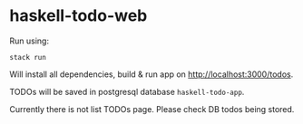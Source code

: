 # haskell-todo-web

Run using:

```
stack run
```
Will install all dependencies, build & run app on [http://localhost:3000/todos](http://localhost:3000/todos).

TODOs will be saved in postgresql database `haskell-todo-app`.

Currently there is not list TODOs page. Please check DB todos being stored.
